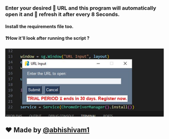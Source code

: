 ### Enter your desired 🔗 URL and this program will automatically open it and 🔄 refresh it after every 8 Seconds.
#### Install the requirements file too.
#### ❓How it'll look after running the script ?
<img align="center" src="./image.jpeg">

## ❤️ Made by [@abhishivam1](https://github.com/abhishivam1)
